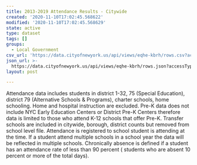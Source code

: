 ```yaml
---
title: 2013-2019 Attendance Results - Citywide
created: '2020-11-10T17:02:45.568622'
modified: '2020-11-10T17:02:45.568629'
state: active
type: dataset
tags: []
groups:
  - Local Government
csv_url: 'https://data.cityofnewyork.us/api/views/eqhe-kbrh/rows.csv?accessType=DOWNLOAD'
json_url: >-
  https://data.cityofnewyork.us/api/views/eqhe-kbrh/rows.json?accessType=DOWNLOAD
layout: post

---
```

Attendance data includes students in district 1-32, 75 (Special Education), district 79 (Alternative Schools & Programs), charter schools, home schooling.  Home and hospital instruction are excluded.  Pre-K data does not include NYC Early Education Centers or District Pre-K Centers therefore data is limited to those who attend K-12 schools that offer Pre-K.  Transfer schools are included in citywide, borough, district counts but removed from school level file.  Attendance is registered to school student is attending at the time. If a student attend multiple schools in a school year the data will be reflected in multiple schools.  Chronically absence is defined if a student has an attendance rate of less than 90 percent ( students  who are absent 10 percent or more of the total days).
